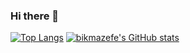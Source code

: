 ### Hi there 👋

[![Top Langs](https://github-readme-stats.vercel.app/api/top-langs/?username=bikmazefe)](https://github.com/bikmazefe/github-readme-stats)
[![bikmazefe's GitHub stats](https://github-readme-stats.vercel.app/api?username=bikmazefe&show_icons=true&theme=synthwave)](https://github.com/bikmazefe/github-readme-stats)

<!--
**bikmazefe/bikmazefe** is a ✨ _special_ ✨ repository because its `README.md` (this file) appears on your GitHub profile.

Here are some ideas to get you started:

- 🔭 I’m currently working on ...
- 🌱 I’m currently learning ...
- 👯 I’m looking to collaborate on ...
- 🤔 I’m looking for help with ...
- 💬 Ask me about ...
- 📫 How to reach me: ...
- 😄 Pronouns: ...
- ⚡ Fun fact: ...
-->
